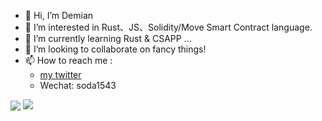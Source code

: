 - 👋 Hi, I’m Demian
- 👀 I’m interested in Rust、JS、Solidity/Move Smart Contract language.
- 🌱 I’m currently learning Rust & CSAPP ...
- 💞️ I’m looking to collaborate on fancy things!
- 📫 How to reach me :
  - [my twitter](https://twitter.com/demian70)
  - Wechat: soda1543

<p>
<img align="center" src="https://github-readme-stats.vercel.app/api?username=Demian101&show_icons=true&hide_title=true&hide_rank=true&hide=issues&count_private=false&disable_animations=true"/>
  
<img align="top" src="https://github-readme-stats.vercel.app/api/top-langs/?username=Demian101&layout=compact&langs_count=4&hide=javascript,html,css"/>
</p>


<!---
Demian101/Demian101 is a ✨ special ✨ repository because its `README.md` (this file) appears on your GitHub profile.
You can click the Preview link to take a look at your changes.
--->
